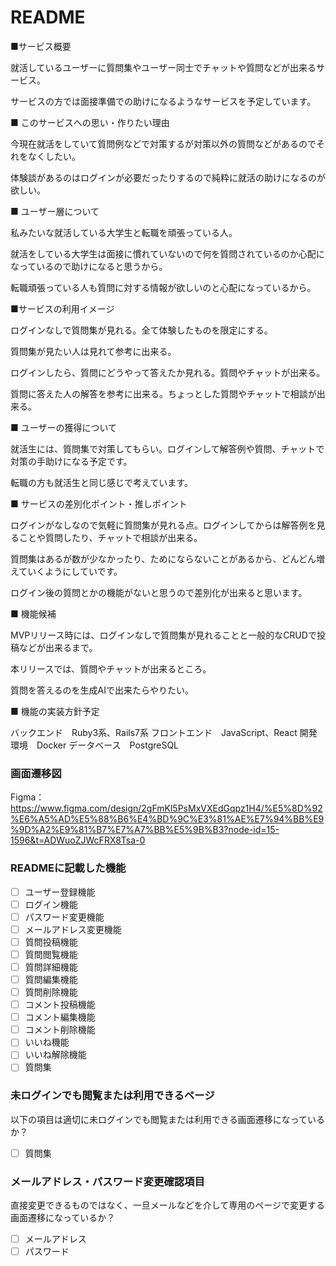 # README

■サービス概要

就活しているユーザーに質問集やユーザー同士でチャットや質問などが出来るサービス。

サービスの方では面接準備での助けになるようなサービスを予定しています。

■ このサービスへの思い・作りたい理由

今現在就活をしていて質問例などで対策するが対策以外の質問などがあるのでそれをなくしたい。

体験談があるのはログインが必要だったりするので純粋に就活の助けになるのが欲しい。

■ ユーザー層について

私みたいな就活している大学生と転職を頑張っている人。

就活をしている大学生は面接に慣れていないので何を質問されているのか心配になっているので助けになると思うから。

転職頑張っている人も質問に対する情報が欲しいのと心配になっているから。

■サービスの利用イメージ

ログインなしで質問集が見れる。全て体験したものを限定にする。

質問集が見たい人は見れて参考に出来る。

ログインしたら、質問にどうやって答えたか見れる。質問やチャットが出来る。

質問に答えた人の解答を参考に出来る。ちょっとした質問やチャットで相談が出来る。

■ ユーザーの獲得について

就活生には、質問集で対策してもらい。ログインして解答例や質問、チャットで対策の手助けになる予定です。

転職の方も就活生と同じ感じで考えています。

■ サービスの差別化ポイント・推しポイント

ログインがなしなので気軽に質問集が見れる点。ログインしてからは解答例を見ることや質問したり、チャットで相談が出来る。

質問集はあるが数が少なかったり、ためにならないことがあるから、どんどん増えていくようにしていです。

ログイン後の質問とかの機能がないと思うので差別化が出来ると思います。

■ 機能候補

MVPリリース時には、ログインなしで質問集が見れることと一般的なCRUDで投稿などが出来るまで。

本リリースでは、質問やチャットが出来るところ。

質問を答えるのを生成AIで出来たらやりたい。

■ 機能の実装方針予定

バックエンド　Ruby3系、Rails7系
フロントエンド　JavaScript、React
開発環境　Docker
データベース　PostgreSQL


### 画面遷移図
Figma：https://www.figma.com/design/2gFmKl5PsMxVXEdGqpz1H4/%E5%8D%92%E6%A5%AD%E5%88%B6%E4%BD%9C%E3%81%AE%E7%94%BB%E9%9D%A2%E9%81%B7%E7%A7%BB%E5%9B%B3?node-id=15-1596&t=ADWuoZJWcFRX8Tsa-0

### READMEに記載した機能
- [ ] ユーザー登録機能
- [ ] ログイン機能
- [ ] パスワード変更機能
- [ ] メールアドレス変更機能
- [ ] 質問投稿機能
- [ ] 質問閲覧機能
- [ ] 質問詳細機能
- [ ] 質問編集機能
- [ ] 質問削除機能
- [ ] コメント投稿機能
- [ ] コメント編集機能
- [ ] コメント削除機能
- [ ] いいね機能
- [ ] いいね解除機能
- [ ] 質問集

### 未ログインでも閲覧または利用できるページ
以下の項目は適切に未ログインでも閲覧または利用できる画面遷移になっているか？
- [ ] 質問集

### メールアドレス・パスワード変更確認項目
直接変更できるものではなく、一旦メールなどを介して専用のページで変更する画面遷移になっているか？
- [ ] メールアドレス
- [ ] パスワード